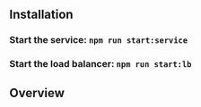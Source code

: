 ## Installation

### Start the service: `npm run start:service`

### Start the load balancer: `npm run start:lb`

## Overview